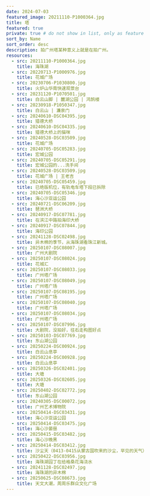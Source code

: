```yaml
---
date: 2024-07-03
featured_image: 20211110-P1000364.jpg
title: 塔
featured: true
private: true # do not show in list, only as feature
sort_by: Name
sort_order: desc
description: 拍广州塔某种意义上就是在拍广州。
resources:
  - src: 20211110-P1000364.jpg
    title: 海珠湖
  - src: 20220713-P1000976.jpg
    title: 花城广场
  - src: 20230706-P1030800.jpg
    title: 火炉山华南快速观景台
  - src: 20231120-P1070501.jpg
    title: 白云山脚 | 麓湖公园 | 鸿鹄楼
  - src: 20230918-P1050347.jpg
    title: 白云山 | 濂泉门
  - src: 20240610-DSC04395.jpg
    title: 猎德大桥
  - src: 20240610-DSC04335.jpg
    title: 猎德大桥上的猫咪
  - src: 20240528-DSC03509.jpg
    title: 花城广场
  - src: 20240705-DSC05283.jpg
    title: 宏城公园
  - src: 20240705-DSC05291.jpg
    title: 宏城公园的...洗手间
  - src: 20240528-DSC03509.jpg
    title: 花城广场 | 王老吉
  - src: 20240705-DSC05459.jpg
    title: 已绝版机位，有轨电车塔下段已拆除
  - src: 20240705-DSC05346.jpg
    title: 海心沙亚运公园
  - src: 20240721-DSC06209.jpg
    title: 琶洲大桥
  - src: 20240917-DSC07781.jpg
    title: 在滨江中路拍海印大桥
  - src: 20240917-DSC07844.jpg
    title: 海印公园
  - src: 20241128-DSC02498.jpg
    title: 异木棉的季节，从海珠湖看珠江新城。
  - src: 20250107-DSC08007.jpg
    title: 广州大剧院
  - src: 20250107-DSC08024.jpg
    title: 花城汇
  - src: 20250107-DSC08033.jpg
    title: 广州塔广场
  - src: 20250107-DSC08049.jpg
    title: 广州塔广场
  - src: 20250107-DSC08195.jpg
    title: 广州塔广场
  - src: 20250107-DSC08040.jpg
    title: 广州塔广场
  - src: 20250107-DSC08034.jpg
    title: 广州塔广场
  - src: 20250107-DSC07996.jpg
    title: 大剧院，没拍好，往右走构图好点
  - src: 20250103-DSC07769.jpg
    title: 东山湖公园
  - src: 20250224-DSC00924.jpg
    title: 白云山息亭
  - src: 20250224-DSC00928.jpg
    title: 白云山息亭
  - src: 20250326-DSC02401.jpg
    title: 大塘
  - src: 20250326-DSC02605.jpg
    title: 大塘
  - src: 20250402-DSC02772.jpg
    title: 东山湖公园
  - src: 20240305-DSC00072.jpg
    title: 广州艺术博物院
  - src: 20250414-DSC03431.jpg
    title: 海心沙亚运公园
  - src: 20250414-DSC03475.jpg
    title: 海心沙晏昼
  - src: 20250415-DSC03482.jpg
    title: 海心沙晚黑
  - src: 20250414-DSC03412.jpg
    title: 沙尘天（0413-0415从蒙古国吹来的沙尘，罕见的天气）
  - src: 20250422-DSC03956.jpg
    title: 海珠湖园丁在给格桑花海浇水
  - src: 20241128-DSC02497.jpg
    title: 海珠湖的异木棉
  - src: 20250625-DSC08673.jpg
    title: 天文大潮，周周乐群众文化广场
---
```

